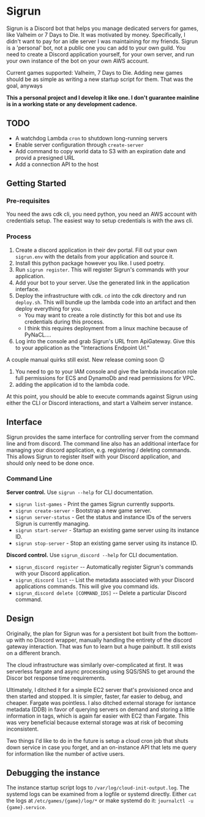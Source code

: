 # Sigrun

Sigrun is a Discord bot that helps you manage dedicated servers for games, like Valheim or 7 Days to Die. It was motivated by money. Specifically, I didn't want to pay for an idle server I was maintaining for my friends. Sigrun is a 'personal' bot, not a public one you can add to your own guild. You need to create a Discord application yourself, for your own server, and run your own instance of the bot on your own AWS account.

Current games supported: Valheim, 7 Days to Die. Adding new games should be as simple as writing a new startup script for them. That was the goal, anyways

**This a personal project and I develop it like one. I don't guarantee mainline is in a working state or any development cadence.**

## TODO
- A watchdog Lambda `cron` to shutdown long-running servers
- Enable server configuration through `create-server`
- Add command to copy world data to S3 with an expiration date and provid a presigned URL
- Add a connection API to the host

## Getting Started

### Pre-requisites

You need the aws cdk cli, you need python, you need an AWS account with credentials setup. The easiest way to setup credentials is with the aws cli.

### Process

1. Create a discord application in their dev portal. Fill out your own `sigrun.env` with the details from your application and source it.
2. Install this python package however you like. I used poetry.
3. Run `sigrun register`. This will register Sigrun's commands with your application.
4. Add your bot to your server. Use the generated link in the application interface.
5. Deploy the infrastructure with cdk. `cd` into the cdk directory and run `deploy.sh`. This will bundle up the lambda code into an artifact and then deploy everything for you.
    - You may want to create a role distinctly for this bot and use its credentials during this process.
    - I think this requires deployment from a linux machine because of PyNaCL....
6. Log into the console and grab Sigrun's URL from ApiGateway. Give this to your application as the "Interactions Endpoint Url."

A couple manual quirks still exist. New release coming soon 😉
1. You need to go to your IAM console and give the lambda invocation role full permissions for ECS and DynamoDb and read permissions for VPC.
2. adding the application id to the lambda code.

At this point, you should be able to execute commands against Sigrun using either the CLI or Discord interactions, and start a Valheim server instance.

## Interface

Sigrun provides the same interface for controlling server from the command line and from discord. The command line also has an additional interface for managing your discord application, e.g. registering / deleting commands. This allows Sigrun to register itself with your Discord application, and should only need to be done once.

### Command Line

**Server control.** Use `sigrun --help` for CLI documentation.

- `sigrun list-games` - Print the games Sigrun currently supports.
- `sigrun create-server` - Bootstrap a new game server.
- `sigrun server-status` - Get the status and instance IDs of the servers Sigrun is currently managing.
- `sigrun start-server` - Startup an existing game server using its instance ID.
- `sigrun stop-server` - Stop an existing game server using its instance ID.

**Discord control.** Use `sigrun_discord --help` for CLI documentation.

- `sigrun_discord register` -- Automatically register Sigrun's commands with your Discord application.
- `sigrun_discord list` -- List the metadata associated with your Discord applications commands. This will give you command ids.
- `sigrun_discord delete [COMMAND_IDS]` -- Delete a particular Discord command.

## Design

Originally, the plan for Sigrun was for a persistent bot built from the bottom-up with no Discord wrapper, manually handling the entirety of the discord gateway interaction. That was fun to learn but a huge painbutt. It still exists on a different branch.

The cloud infrastructure was similarly over-complicated at first. It was serverless fargate and async processing using SQS/SNS to get around the Discor bot response time requirements. 

Ultimately, I ditched it for a simple EC2 server that's provisioned once and then started and stopped. It is simpler, faster, far easier to debug, and cheaper. Fargate was pointless. I also ditched external storage for isntance metadata (DDB) in favor of querying servers on demand and storing a little information in tags, which is again far easier with EC2 than Fargate. This was very beneficial because external storage was at risk of becoming inconsistent.

Two things I'd like to do in the future is setup a cloud cron job that shuts down service in case you forget, and an on-instance API that lets me query for information like the number of active users.

## Debugging the instance

The instance startup script logs to `/var/log/cloud-init-output.log`. The systemd logs can be examined from a logfile or systemd directly. Either `cat` the logs at `/etc/games/{game}/log/*` or make systemd do it: `journalctl -u {game}.service`.
